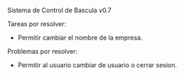 Sistema de Control de Bascula v0.7

Tareas por resolver:
 * Permitir cambiar el nombre de la empresa.

 Problemas por resolver:
 * Permitir al usuario cambiar de usuario o cerrar sesion.
 
